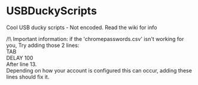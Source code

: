 # USBDuckyScripts
Cool USB ducky scripts - Not encoded.
Read the wiki for info

/!\ Important information: if the 'chromepasswords.csv' isn't working for you, Try adding those 2 lines: <br />
TAB<br />
DELAY 100<br />
After line 13.<br />
Depending on how your account is configured this can occur, adding these lines should fix it.<br />
